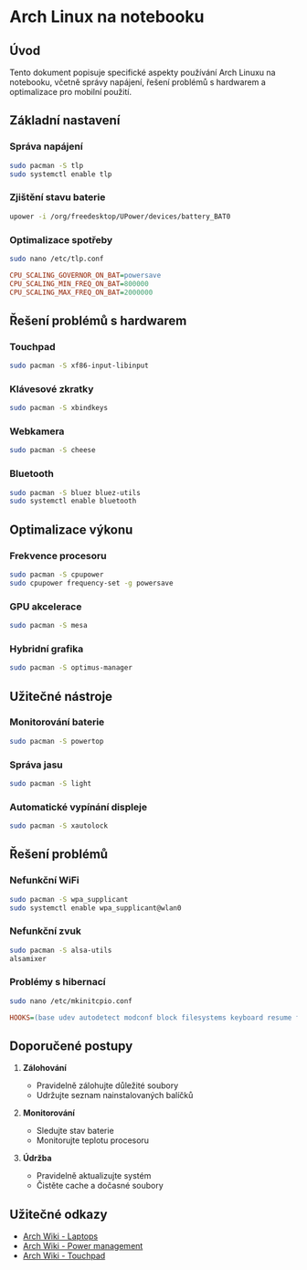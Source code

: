 # Arch Linux na notebooku

## Úvod
Tento dokument popisuje specifické aspekty používání Arch Linuxu na notebooku, včetně správy napájení, řešení problémů s hardwarem a optimalizace pro mobilní použití.

## Základní nastavení

### Správa napájení
```bash
sudo pacman -S tlp
sudo systemctl enable tlp
```

### Zjištění stavu baterie
```bash
upower -i /org/freedesktop/UPower/devices/battery_BAT0
```

### Optimalizace spotřeby
```bash
sudo nano /etc/tlp.conf
```
```ini
CPU_SCALING_GOVERNOR_ON_BAT=powersave
CPU_SCALING_MIN_FREQ_ON_BAT=800000
CPU_SCALING_MAX_FREQ_ON_BAT=2000000
```

## Řešení problémů s hardwarem

### Touchpad
```bash
sudo pacman -S xf86-input-libinput
```

### Klávesové zkratky
```bash
sudo pacman -S xbindkeys
```

### Webkamera
```bash
sudo pacman -S cheese
```

### Bluetooth
```bash
sudo pacman -S bluez bluez-utils
sudo systemctl enable bluetooth
```

## Optimalizace výkonu

### Frekvence procesoru
```bash
sudo pacman -S cpupower
sudo cpupower frequency-set -g powersave
```

### GPU akcelerace
```bash
sudo pacman -S mesa
```

### Hybridní grafika
```bash
sudo pacman -S optimus-manager
```

## Užitečné nástroje

### Monitorování baterie
```bash
sudo pacman -S powertop
```

### Správa jasu
```bash
sudo pacman -S light
```

### Automatické vypínání displeje
```bash
sudo pacman -S xautolock
```

## Řešení problémů

### Nefunkční WiFi
```bash
sudo pacman -S wpa_supplicant
sudo systemctl enable wpa_supplicant@wlan0
```

### Nefunkční zvuk
```bash
sudo pacman -S alsa-utils
alsamixer
```

### Problémy s hibernací
```bash
sudo nano /etc/mkinitcpio.conf
```
```ini
HOOKS=(base udev autodetect modconf block filesystems keyboard resume fsck)
```

## Doporučené postupy

1. **Zálohování**
   - Pravidelně zálohujte důležité soubory
   - Udržujte seznam nainstalovaných balíčků

2. **Monitorování**
   - Sledujte stav baterie
   - Monitorujte teplotu procesoru

3. **Údržba**
   - Pravidelně aktualizujte systém
   - Čistěte cache a dočasné soubory

## Užitečné odkazy
- [Arch Wiki - Laptops](https://wiki.archlinux.org/title/Laptop)
- [Arch Wiki - Power management](https://wiki.archlinux.org/title/Power_management)
- [Arch Wiki - Touchpad](https://wiki.archlinux.org/title/Touchpad) 
